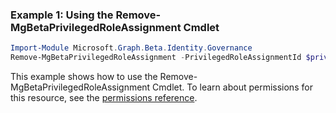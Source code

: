 ### Example 1: Using the Remove-MgBetaPrivilegedRoleAssignment Cmdlet
```powershell
Import-Module Microsoft.Graph.Beta.Identity.Governance
Remove-MgBetaPrivilegedRoleAssignment -PrivilegedRoleAssignmentId $privilegedRoleAssignmentId
```
This example shows how to use the Remove-MgBetaPrivilegedRoleAssignment Cmdlet.
To learn about permissions for this resource, see the [permissions reference](/graph/permissions-reference).
